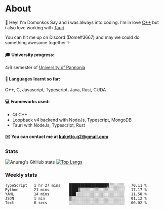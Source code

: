 # About

👋 Hey! I'm Domonkos Say and i was always into coding. I'm in love [C++](https://github.com/KuKetto/GreenHouseProject "C++") but i also love working with [Tauri](https://github.com/KuKetto/BNBVisualizer "Tauri"). 

You can hit me up on Discord (Döme#3667) and may we could do something awesome together ✨ 

#### 🎓 University progress: 
4/6 semester of [University of Pannonia](https://mik.uni-pannon.hu/en/ "University of Pannonia") 

#### 📖 Languages learnt so far: 
C++, C, Javascript, Typescript, Java, Rust, CUDA 

#### 💻 Frameworks used: 
  - Qt C++
  - Loopback v4 backend with NodeJs, Typescript, MongoDB
  - Tauri with NodeJs, Typescript, Rust

#### ✉️ You can contact me at kuketto.q2@gmail.com

### Stats

![Anurag's GitHub stats](https://github-readme-stats.vercel.app/api?username=KuKetto&theme=tokyonight&show_icons=true)
[![Top Langs](https://github-readme-stats.vercel.app/api/top-langs/?username=KuKetto&layout=compact)](https://github.com/KuKetto/github-readme-stats)

### Weekly stats

<!--START_SECTION:waka-->

```text
TypeScript   1 hr 27 mins    █████████████████▓░░░░░░░   70.11 %
Python       21 mins         ████▒░░░░░░░░░░░░░░░░░░░░   17.17 %
YAML         14 mins         ███░░░░░░░░░░░░░░░░░░░░░░   11.58 %
JSON         1 min           ▒░░░░░░░░░░░░░░░░░░░░░░░░   01.12 %
Text         0 secs          ░░░░░░░░░░░░░░░░░░░░░░░░░   00.02 %
```

<!--END_SECTION:waka-->
